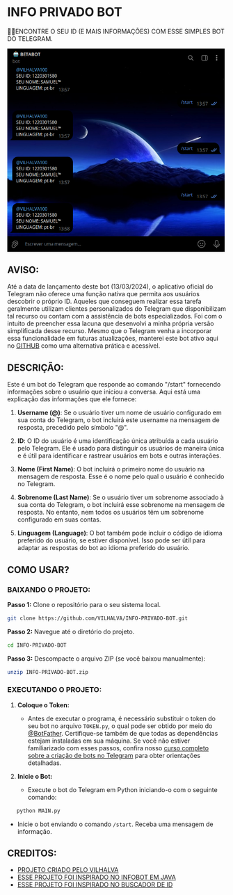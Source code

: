 # INFO PRIVADO BOT
🧑‍💻ENCONTRE O SEU ID (E MAIS INFORMAÇÕES) COM ESSE SIMPLES BOT DO TELEGRAM.

<img src="FOTO.png" align="center" width="500"> <br>

## AVISO:
Até a data de lançamento deste bot (13/03/2024), o aplicativo oficial do Telegram não oferece uma função nativa que permita aos usuários descobrir o próprio ID. Aqueles que conseguem realizar essa tarefa geralmente utilizam clientes personalizados do Telegram que disponibilizam tal recurso ou contam com a assistência de bots especializados. Foi com o intuito de preencher essa lacuna que desenvolvi a minha própria versão simplificada desse recurso. Mesmo que o Telegram venha a incorporar essa funcionalidade em futuras atualizações, manterei este bot ativo aqui no [GITHUB](https://github.com/VILHALVA?tab=repositories&q=+topic:BOT) como uma alternativa prática e acessível.

## DESCRIÇÃO:
Este é um bot do Telegram que responde ao comando "/start" fornecendo informações sobre o usuário que iniciou a conversa. Aqui está uma explicação das informações que ele fornece:

1. **Username (@)**: Se o usuário tiver um nome de usuário configurado em sua conta do Telegram, o bot incluirá este username na mensagem de resposta, precedido pelo símbolo "@".

2. **ID**: O ID do usuário é uma identificação única atribuída a cada usuário pelo Telegram. Ele é usado para distinguir os usuários de maneira única e é útil para identificar e rastrear usuários em bots e outras interações.

3. **Nome (First Name)**: O bot incluirá o primeiro nome do usuário na mensagem de resposta. Esse é o nome pelo qual o usuário é conhecido no Telegram.

4. **Sobrenome (Last Name)**: Se o usuário tiver um sobrenome associado à sua conta do Telegram, o bot incluirá esse sobrenome na mensagem de resposta. No entanto, nem todos os usuários têm um sobrenome configurado em suas contas.

5. **Linguagem (Language)**: O bot também pode incluir o código de idioma preferido do usuário, se estiver disponível. Isso pode ser útil para adaptar as respostas do bot ao idioma preferido do usuário.

## COMO USAR?
### BAIXANDO O PROJETO:
**Passo 1:** Clone o repositório para o seu sistema local.

```bash
git clone https://github.com/VILHALVA/INFO-PRIVADO-BOT.git
```

**Passo 2:** Navegue até o diretório do projeto.

```bash
cd INFO-PRIVADO-BOT
```

**Passo 3:** Descompacte o arquivo ZIP (se você baixou manualmente):

```bash
unzip INFO-PRIVADO-BOT.zip
```

### EXECUTANDO O PROJETO:
1. **Coloque o Token:**
   - Antes de executar o programa, é necessário substituir o token do seu bot no arquivo `TOKEN.py`, o qual pode ser obtido por meio do [@BotFather](https://t.me/BotFather). Certifique-se também de que todas as dependências estejam instaladas em sua máquina. Se você não estiver familiarizado com esses passos, confira nosso [curso completo sobre a criação de bots no Telegram](https://github.com/VILHALVA/CURSO-DE-TELEGRAM-BOT) para obter orientações detalhadas.

2. **Inicie o Bot:**
   - Execute o bot do Telegram em Python iniciando-o com o seguinte comando:
```bash
   python MAIN.py
```
   - Inicie o bot enviando o comando `/start`. Receba uma mensagem de informação.

## CREDITOS:
- [PROJETO CRIADO PELO VILHALVA](https://github.com/VILHALVA)
- [ESSE PROJETO FOI INSPIRADO NO INFOBOT EM JAVA](https://github.com/nadam/userinfobot)
- [ESSE PROJETO FOI INSPIRADO NO BUSCADOR DE ID](https://github.com/VILHALVA/BUSCADOR-DE-ID)


